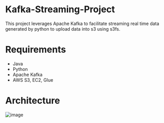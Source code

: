 # Kafka-Streaming-Project

This project leverages Apache Kafka to facilitate streaming real time data generated by python to upload data into s3 using s3fs.

# Requirements
- Java
- Python
- Apache Kafka
- AWS S3, EC2, Glue 

# Architecture
![image](https://user-images.githubusercontent.com/43630094/207726003-bd8ad97e-c4a6-46c6-bc6a-0f369ebdb5f1.png)

